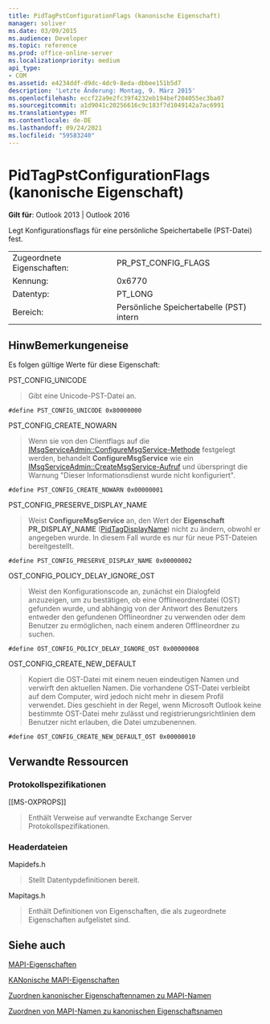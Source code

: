 ```yaml
---
title: PidTagPstConfigurationFlags (kanonische Eigenschaft)
manager: soliver
ms.date: 03/09/2015
ms.audience: Developer
ms.topic: reference
ms.prod: office-online-server
ms.localizationpriority: medium
api_type:
- COM
ms.assetid: e4234ddf-d9dc-4dc9-8eda-dbbee151b5d7
description: 'Letzte Änderung: Montag, 9. März 2015'
ms.openlocfilehash: eccf22a9e2fc39f4232eb194bef204055ec3ba07
ms.sourcegitcommit: a1d9041c20256616c9c183f7d1049142a7ac6991
ms.translationtype: MT
ms.contentlocale: de-DE
ms.lasthandoff: 09/24/2021
ms.locfileid: "59583240"
---
```

# <a name="pidtagpstconfigurationflags-canonical-property"></a>PidTagPstConfigurationFlags (kanonische Eigenschaft)
  
**Gilt für**: Outlook 2013 | Outlook 2016 
  
Legt Konfigurationsflags für eine persönliche Speichertabelle (PST-Datei) fest.
  
|||
|:-----|:-----|
|Zugeordnete Eigenschaften:  <br/> |PR_PST_CONFIG_FLAGS  <br/> |
|Kennung:  <br/> |0x6770  <br/> |
|Datentyp:  <br/> |PT_LONG  <br/> |
|Bereich:  <br/> |Persönliche Speichertabelle (PST) intern  <br/> |
   
## <a name="remarks"></a>HinwBemerkungeneise

Es folgen gültige Werte für diese Eigenschaft:
  
PST_CONFIG_UNICODE
  
> Gibt eine Unicode-PST-Datei an. 
    
   `#define PST_CONFIG_UNICODE 0x80000000`
    
PST_CONFIG_CREATE_NOWARN
  
> Wenn sie von den Clientflags auf die [IMsgServiceAdmin::ConfigureMsgService-Methode](imsgserviceadmin-configuremsgservice.md) festgelegt werden, behandelt **ConfigureMsgService** wie ein [IMsgServiceAdmin::CreateMsgService-Aufruf](imsgserviceadmin-createmsgservice.md) und überspringt die Warnung "Dieser Informationsdienst wurde nicht konfiguriert". 
    
   `#define PST_CONFIG_CREATE_NOWARN 0x00000001`
    
PST_CONFIG_PRESERVE_DISPLAY_NAME
  
> Weist **ConfigureMsgService** an, den Wert der **Eigenschaft PR_DISPLAY_NAME** ([PidTagDisplayName](pidtagdisplayname-canonical-property.md)) nicht zu ändern, obwohl er angegeben wurde. In diesem Fall wurde es nur für neue PST-Dateien bereitgestellt.
    
   `#define PST_CONFIG_PRESERVE_DISPLAY_NAME 0x00000002`
    
OST_CONFIG_POLICY_DELAY_IGNORE_OST
  
> Weist den Konfigurationscode an, zunächst ein Dialogfeld anzuzeigen, um zu bestätigen, ob eine Offlineordnerdatei (OST) gefunden wurde, und abhängig von der Antwort des Benutzers entweder den gefundenen Offlineordner zu verwenden oder dem Benutzer zu ermöglichen, nach einem anderen Offlineordner zu suchen.
    
   `#define OST_CONFIG_POLICY_DELAY_IGNORE_OST 0x00000008`
    
OST_CONFIG_CREATE_NEW_DEFAULT
  
> Kopiert die OST-Datei mit einem neuen eindeutigen Namen und verwirft den aktuellen Namen. Die vorhandene OST-Datei verbleibt auf dem Computer, wird jedoch nicht mehr in diesem Profil verwendet. Dies geschieht in der Regel, wenn Microsoft Outlook keine bestimmte OST-Datei mehr zulässt und registrierungsrichtlinien dem Benutzer nicht erlauben, die Datei umzubenennen. 
    
   `#define OST_CONFIG_CREATE_NEW_DEFAULT_OST 0x00000010`
    
## <a name="related-resources"></a>Verwandte Ressourcen

### <a name="protocol-specifications"></a>Protokollspezifikationen

[[MS-OXPROPS]] 
  
> Enthält Verweise auf verwandte Exchange Server Protokollspezifikationen.
    
### <a name="header-files"></a>Headerdateien

Mapidefs.h
  
> Stellt Datentypdefinitionen bereit.
    
Mapitags.h
  
> Enthält Definitionen von Eigenschaften, die als zugeordnete Eigenschaften aufgelistet sind.
    
## <a name="see-also"></a>Siehe auch



[MAPI-Eigenschaften](mapi-properties.md)
  
[KANonische MAPI-Eigenschaften](mapi-canonical-properties.md)
  
[Zuordnen kanonischer Eigenschaftennamen zu MAPI-Namen](mapping-canonical-property-names-to-mapi-names.md)
  
[Zuordnen von MAPI-Namen zu kanonischen Eigenschaftsnamen](mapping-mapi-names-to-canonical-property-names.md)

